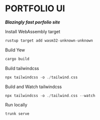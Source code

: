 # PORTFOLIO UI

**_Blazingly fast porfolio site_**

Install WebAssembly target

```rust
rustup target add wasm32-unknown-unknown
```

Build Yew

```rust
cargo build
```

Build tailwindcss

```rust
npx tailwindcss -o ./tailwind.css
```

Build and Watch tailwindcss

```rust
npx tailwindcss -o ./tailwind.css --watch
```

Run locally

```rust
trunk serve
```
